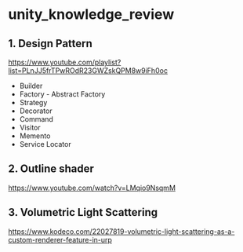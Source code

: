 # unity_knowledge_review

## 1. Design Pattern
https://www.youtube.com/playlist?list=PLnJJ5frTPwROdR23GWZskQPM8w9iFh0oc

- Builder
- Factory - Abstract Factory
- Strategy
- Decorator
- Command
- Visitor
- Memento
- Service Locator

## 2. Outline shader
https://www.youtube.com/watch?v=LMqio9NsqmM

## 3. Volumetric Light Scattering
https://www.kodeco.com/22027819-volumetric-light-scattering-as-a-custom-renderer-feature-in-urp
